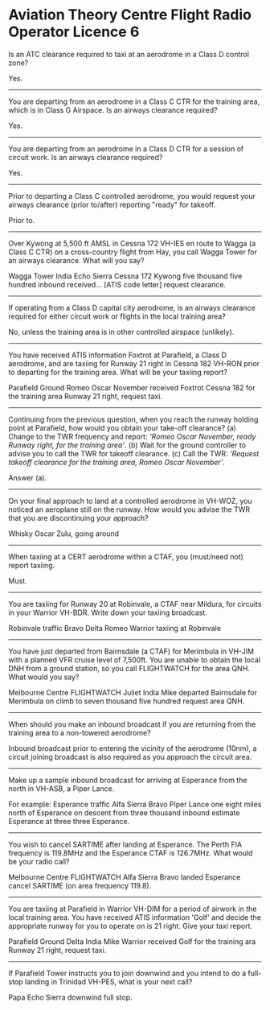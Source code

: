 # Aviation Theory Centre Flight Radio Operator Licence 6

Is an ATC clearance required to taxi at an aerodrome in a Class D control zone?

Yes.

----

You are departing from an aerodrome in a Class C CTR for the training area, which is in Class G Airspace. Is an airways clearance required?

Yes.

----

You are departing from an aerodrome in a Class D CTR for a session of circuit work. Is an airways clearance required?

Yes.

----

Prior to departing a Class C controlled aerodrome, you would request your airways clearance (prior to/after) reporting "ready" for takeoff.

Prior to.

----

Over Kywong at 5,500 ft AMSL in Cessna 172 VH-IES en route to Wagga (a Class C CTR) on a cross-country flight from Hay, you call Wagga Tower for an airways clearance. What will you say?

Wagga Tower India Echo Sierra Cessna 172 Kywong five thousand five hundred inbound received... [ATIS code letter] request clearance.

----

If operating from a Class D capital city aerodrome, is an airways clearance required for either circuit work or flights in the local training area?

No, unless the training area is in other controlled airspace (unlikely).

----

You have received ATIS information Foxtrot at Parafield, a Class D aerodrome, and are taxiing for Runway 21 right in Cessna 182 VH-RON prior to departing for the training area. What will be your taxiing report?

Parafield Ground Romeo Oscar November received Foxtrot Cessna 182 for the training area Runway 21 right, request taxi.

----

Continuing from the previous question, when you reach the runway holding point at Parafield, how would you obtain your take-off clearance? (a) Change to the TWR frequency and report: *'Romeo Oscar November, ready Runway right, for the training area'*. (b) Wait for the ground controller to advise you to call the TWR for takeoff clearance. (c) Call the TWR: *'Request takeoff clearance for the training area, Romeo Oscar November'*.

Answer (a).

----

On your final approach to land at a controlled aerodrome in VH-WOZ, you noticed an aeroplane still on the runway. How would you advise the TWR that you are discontinuing your approach?

Whisky Oscar Zulu, going around

----

When taxiing at a CERT aerodrome within a CTAF, you (must/need not) report taxiing.

Must.

----

You are taxiing for Runway 20 at Robinvale, a CTAF near Mildura, for circuits in your Warrior VH-BDR. Write down your taxiing broadcast.

Robinvale traffic Bravo Delta Romeo Warrior taxiing at Robinvale

----

You have just departed from Bairnsdale (a CTAF) for Merimbula in VH-JIM with a planned VFR cruise level of 7,500ft. You are unable to obtain the local DNH from a ground station, so you call FLIGHTWATCH for the area QNH. What would you say?

Melbourne Centre FLIGHTWATCH Juliet India Mike departed Bairnsdale for Merimbula on climb to seven thousand five hundred request area QNH.

----

When should you make an inbound broadcast if you are returning from the training area to a non-towered aerodrome?

Inbound broadcast prior to entering the vicinity of the aerodrome (10nm), a circuit joining broadcast is also required as you approach the circuit area.

----

Make up a sample inbound broadcast for arriving at Esperance from the north in VH-ASB, a Piper Lance.

For example: Esperance traffic Alfa Sierra Bravo Piper Lance one eight miles north of Esperance on descent from three thousand inbound estimate Esperance at three three Esperance.

----

You wish to cancel SARTIME after landing at Esperance. The Perth FIA frequency is 119.8MHz and the Esperance CTAF is 126.7MHz. What would be your radio call?

Melbourne Centre FLIGHTWATCH Alfa Sierra Bravo landed Esperance cancel SARTIME (on area frequency 119.8).

----

You are taxiing at Parafield in Warrior VH-DIM for a period of airwork in the local training area. You have received ATIS information 'Golf' and decide the appropriate runway for you to operate on is 21 right. Give your taxi report.

Parafield Ground Delta India Mike Warrior received Golf for the training ara Runway 21 right, request taxi.

----

If Parafield Tower instructs you to join downwind and you intend to do a full-stop landing in Trinidad VH-PES, what is your next call?

Papa Echo Sierra downwind full stop.

